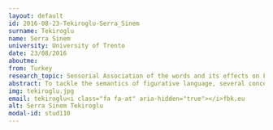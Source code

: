 ```yaml
---
layout: default 
id: 2016-08-23-Tekiroglu-Serra_Sinem
surname: Tekiroglu
name: Serra Sinem
university: University of Trento
date: 23/08/2016
aboutme: 
from: Turkey
research_topic: Sensorial Association of the words and its effects on Figurative Language
abstract: To tackle the semantics of figurative language, several conceptual properties such as concreteness or imegeability are employed. However, there is no attempt in the literature to analyze and benefit from the sensorial elements for figurative language processing. In this thesis, the impact of sensorial features on metaphor processing is investigated.'advisor: Strapparava Carlo'keywords: Computational Linguistics, Natural Language Processing, Lexical Semantics'website: https&#58;//it.linkedin.com/in/serra-sinem-tekiro\xc4\x9flu-39141317
img: tekiroglu.jpg
email: tekiroglu<i class="fa fa-at" aria-hidden="true"></i>fbk.eu
alt: Serra Sinem Tekiroglu
modal-id: stud110
---
```

